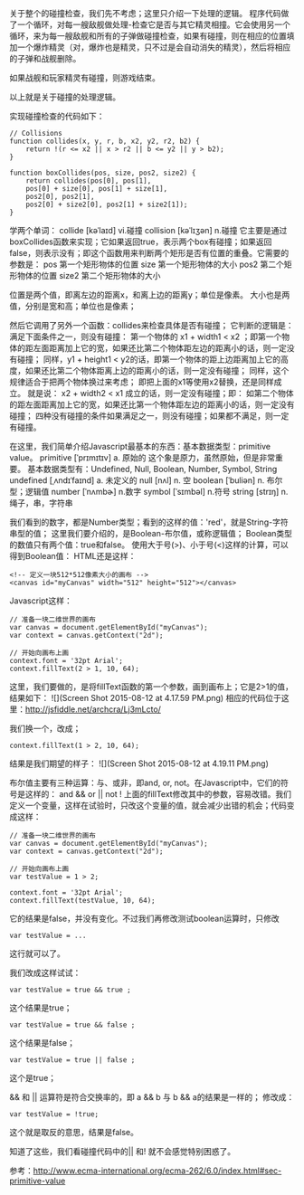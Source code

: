 关于整个的碰撞检查，我们先不考虑；这里只介绍一下处理的逻辑。
程序代码做了一个循环，对每一艘敌舰做处理-检查它是否与其它精灵相撞。它会使用另一个循环，来为每一艘敌舰和所有的子弹做碰撞检查，如果有碰撞，则在相应的位置填加一个爆炸精灵（对，爆炸也是精灵，只不过是会自动消失的精灵），然后将相应的子弹和战舰删除。

如果战舰和玩家精灵有碰撞，则游戏结束。

以上就是关于碰撞的处理逻辑。


实现碰撞检查的代码如下：
```
// Collisions
function collides(x, y, r, b, x2, y2, r2, b2) {
    return !(r <= x2 || x > r2 || b <= y2 || y > b2);
}

function boxCollides(pos, size, pos2, size2) {
    return collides(pos[0], pos[1],
    pos[0] + size[0], pos[1] + size[1],
    pos2[0], pos2[1],
    pos2[0] + size2[0], pos2[1] + size2[1]);
}
```
学两个单词：
collide [kəˈlaɪd] vi.碰撞
collision [kəˈlɪʒən] n.碰撞
它主要是通过boxCollides函数来实现；它如果返回true，表示两个box有碰撞；如果返回false，则表示没有；即这个函数用来判断两个矩形是否有位置的重叠。它需要的参数是：
pos 第一个矩形物体的位置
size 第一个矩形物体的大小
pos2 第二个矩形物体的位置
size2 第二个矩形物体的大小

位置是两个值，即离左边的距离x，和离上边的距离y；单位是像素。
大小也是两值，分别是宽和高；单位也是像素；

然后它调用了另外一个函数：collides来检查具体是否有碰撞；
它判断的逻辑是：
满足下面条件之一，则没有碰撞：
第一个物体的 x1 + width1 < x2 ；即第一个物体的距左面距离加上它的宽，如果还比第二个物体距左边的距离小的话，则一定没有碰撞；
同样，y1 + height1 < y2的话，即第一个物体的距上边距离加上它的高度，如果还比第二个物体距离上边的距离小的话，则一定没有碰撞；
同样，这个规律适合于把两个物体换过来考虑；
即把上面的x1等使用x2替换，还是同样成立。
就是说：
x2 + width2 < x1 成立的话，则一定没有碰撞；即：
如第二个物体的距左面距离加上它的宽，如果还比第一个物体距左边的距离小的话，则一定没有碰撞；
四种没有碰撞的条件如果满足之一，则没有碰撞；如果都不满足，则一定有碰撞。


在这里，我们简单介绍Javascript最基本的东西：基本数据类型：primitive value。
primitive [ˈprɪmɪtɪv] a. 原始的
这个象是原力，虽然原始，但是非常重要。
基本数据类型有：Undefined, Null, Boolean, Number, Symbol, String 
undefined  [ˌʌndɪˈfaɪnd] a. 未定义的
null [nʌl] n. 空
boolean [ˈbuliən] n. 布尔型；逻辑值
number  [ˈnʌmbɚ] n.数字
symbol [ˈsɪmbəl] n.符号
string  [strɪŋ] n. 绳子，串，字符串

我们看到的数字，都是Number类型；看到的这样的值：'red'，就是String-字符串型的值；
这里我们要介绍的，是Boolean-布尔值，或称逻辑值；
Boolean类型的数值只有两个值：true和false。
使用大于号(>)、小于号(<)这样的计算，可以得到Boolean值：
HTML还是这样：
```
<!-- 定义一块512*512像素大小的画布 -->
<canvas id="myCanvas" width="512" height="512"></canvas>
```
Javascript这样：
```
// 准备一块二维世界的画布
var canvas = document.getElementById("myCanvas");
var context = canvas.getContext("2d");

// 开始向画布上画
context.font = '32pt Arial';
context.fillText(2 > 1, 10, 64);
```
这里，我们要做的，是将fillText函数的第一个参数，画到画布上；它是2>1的值，结果如下：
![](Screen Shot 2015-08-12 at 4.17.59 PM.png)
相应的代码位于这里：http://jsfiddle.net/archcra/Lj3mLcto/

我们换一个，改成；
```
context.fillText(1 > 2, 10, 64);
```
结果是我们期望的样子：
![](Screen Shot 2015-08-12 at 4.19.11 PM.png)

布尔值主要有三种运算：与、或非，即and, or, not。在Javascript中，它们的符号是这样的：
and  &&
or ||
not !
上面的fillText修改其中的参数，容易改错。我们定义一个变量，这样在试验时，只改这个变量的值，就会减少出错的机会；代码变成这样：
```
// 准备一块二维世界的画布
var canvas = document.getElementById("myCanvas");
var context = canvas.getContext("2d");

// 开始向画布上画
var testValue = 1 > 2;

context.font = '32pt Arial';
context.fillText(testValue, 10, 64);
```
它的结果是false，并没有变化。不过我们再修改测试boolean运算时，只修改
```
var testValue = ...
```
这行就可以了。

我们改成这样试试：

```
var testValue = true && true ;

```
这个结果是true；
```
var testValue = true && false ;
```
这个结果是false；
```
var testValue = true || false ;
```
这个是true；

&& 和 || 运算符是符合交换率的，即 a && b 与 b && a的结果是一样的；
修改成：
```
var testValue = !true;
```
这个就是取反的意思，结果是false。


知道了这些，我们看碰撞代码中的|| 和! 就不会感觉特别困惑了。




参考：http://www.ecma-international.org/ecma-262/6.0/index.html#sec-primitive-value





